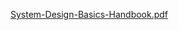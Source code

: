 
[System-Design-Basics-Handbook.pdf](https://github.com/AmaanUllahKhan313/system-design-handbook/files/8190692/System-Design-Basics-Handbook.pdf)
